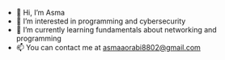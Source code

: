 - 👋 Hi, I’m Asma
- 👀 I’m interested in programming and cybersecurity
- 🌱 I’m currently learning fundamentals about networking and programming 
- 📫 You can contact me at asmaaorabi8802@gmail.com 

<!---
itsasma028/itsasma028 is a ✨ special ✨ repository because its `README.md` (this file) appears on your GitHub profile.
You can click the Preview link to take a look at your changes.
--->
